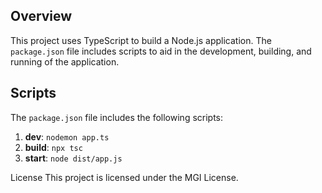 ## Overview

This project uses TypeScript to build a Node.js application. The `package.json` file includes scripts to aid in the development, building, and running of the application.

## Scripts

The `package.json` file includes the following scripts:

1. **dev**: `nodemon app.ts`
2. **build**: `npx tsc`
3. **start**: `node dist/app.js`

License
This project is licensed under the MGI License.


